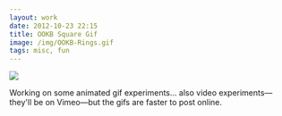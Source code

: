 ```yaml
---
layout: work
date: 2012-10-23 22:15
title: OOKB Square Gif
image: /img/OOKB-Rings.gif
tags: misc, fun
---
```


![](https://dl.dropbox.com/s/hdo6lmxrmtjlg7l/OOKB-Square.gif)

Working on some animated gif experiments… also video experiments—they'll be on Vimeo—but the gifs are faster to post online.